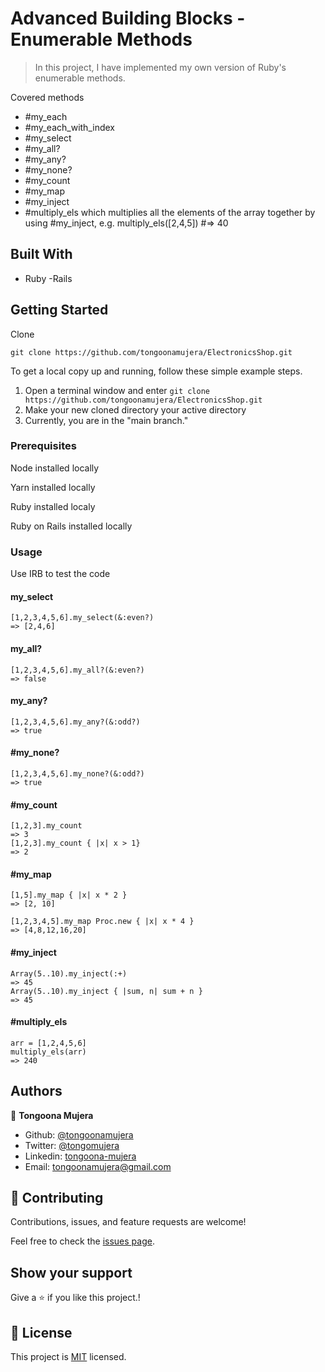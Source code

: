 # Advanced Building Blocks - Enumerable Methods

> In this project, I have  implemented my own version of Ruby's enumerable methods.

Covered methods

- #my_each
- #my_each_with_index
- #my_select
- #my_all?
- #my_any?
- #my_none?
- #my_count
- #my_map
- #my_inject
- #multiply_els which multiplies all the elements of the array together by using #my_inject, e.g. multiply_els([2,4,5]) #=> 40

## Built With

- Ruby
-Rails

## Getting Started



Clone

```git
git clone https://github.com/tongoonamujera/ElectronicsShop.git
```

To get a local copy up and running, follow these simple example steps.


1. Open a terminal window and enter `git clone https://github.com/tongoonamujera/ElectronicsShop.git`
2. Make your new cloned directory your active directory
3. Currently, you are in the "main branch."


### Prerequisites

Node installed locally

Yarn installed locally

Ruby installed localy

Ruby on Rails installed locally

### Usage

Use IRB to test the code
#### my_select

```irb
[1,2,3,4,5,6].my_select(&:even?)
=> [2,4,6]
```

#### my_all?

```irb
[1,2,3,4,5,6].my_all?(&:even?)
=> false
```

#### my_any?

```irb
[1,2,3,4,5,6].my_any?(&:odd?)
=> true
```

#### #my_none?

```irb
[1,2,3,4,5,6].my_none?(&:odd?)
=> true
```

#### #my_count

```irb
[1,2,3].my_count
=> 3
[1,2,3].my_count { |x| x > 1}
=> 2
```

#### #my_map

```irb
[1,5].my_map { |x| x * 2 }
=> [2, 10]

[1,2,3,4,5].my_map Proc.new { |x| x * 4 }
=> [4,8,12,16,20]
```

#### #my_inject

```irb
Array(5..10).my_inject(:+)
=> 45
Array(5..10).my_inject { |sum, n| sum + n }
=> 45
```

#### #multiply_els

```irb
arr = [1,2,4,5,6]
multiply_els(arr)
=> 240
```


## Authors
👤 **Tongoona Mujera**

- Github: [@tongoonamujera](https://github.com/tongoonamujera)
- Twitter: [@tongomujera](https://twitter.com/tongomujera)
- Linkedin: [tongoona-mujera](https://www.linkedin.com/in/tongoona-mujera-125604162/)
- Email:  tongoonamujera@gmail.com

## 🤝 Contributing

Contributions, issues, and feature requests are welcome!

Feel free to check the [issues page](../../issues/).

## Show your support

Give a ⭐️ if you like this project.!

## 📝 License

This project is [MIT](./MIT.md) licensed.